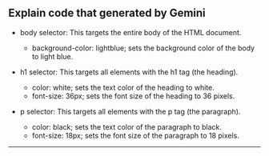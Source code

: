## Explain code that generated by Gemini
<ul>
    <li>body selector: This targets the entire body of the HTML document.</li>
    <ul>
        <li>background-color: lightblue; sets the background color of the body to light blue.</li>
    </ul>
</ul>
<ul>
    <li>h1 selector: This targets all elements with the h1 tag (the heading).</li>
    <ul>
        <li>color: white; sets the text color of the heading to white.</li>
        <li>font-size: 36px; sets the font size of the heading to 36 pixels.</li>
    </ul>
</ul>
<ul>
    <li>p selector: This targets all elements with the p tag (the paragraph).</li>
    <ul>
        <li>color: black; sets the text color of the paragraph to black.</li>
        <li>font-size: 18px; sets the font size of the paragraph to 18 pixels.</li>
    </ul>
</ul>
<hr>